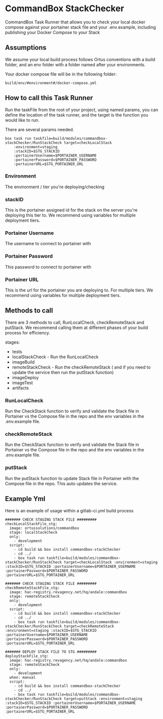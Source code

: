 # CommandBox StackChecker

CommandBox Task Runner that allows you to check your local docker compose against your portainer stack file and your .env.example, including publishing your Docker Compose to your Stack

## Assumptions

We assume your local build process follows Ortus conventions with a build folder, and an env folder with a folder named after your environments. 

Your docker compose file will be in the following folder: 

`build/env/#environment#/docker-compose.yml`

## How to call this Task Runner

Run the taskFile from the root of your project, using named params, you can define the location of the task runner, and the target is the function you would like to run. 

There are several params needed. 

```
box task run taskfile=build/modules/commandbox-stackChecker/RunStackCheck target=checkLocalStack 
    :environment=staging 
    :stackID=$STG_STACKID 
    :portainerUsername=$PORTAINER_USERNAME 
    :portainerPassword=$PORTAINER_PASSWORD 
    :portainerURL=$STG_PORTAINER_URL
```


### Environment

The environment / tier you're deploying/checking

### stackID 

This is the portainer assigned id for the stack on the server you're deploying this tier to. We recommend using variables for multiple deployment tiers.

### Portainer Username

The username to connect to portainer with

### Portainer Password

This password to connect to portainer with

### Portainer URL

This is the url for the portainer you are deploying to. For multiple tiers. We recommend using variables for multiple deployment tiers. 

## Methods to call

There are 3 methods to call, RunLocalCheck, checkRemoteStack and putStack.
We recommend calling them at different phases of your build process for efficiency.

stages:
  - tests
  - localStackCheck - Run the RunLocalCheck
  - imageBuild
  - remoteStackCheck - Run the checkRemoteStack ( and if you need to update the service then run the putStack function)
  - imageDeploy
  - imageTest
  - artifacts

### RunLocalCheck

Run the CheckStack function to verify and validate the Stack file in Portainer vs the Compose file in the repo and the env variables in the .env.example file.

### checkRemoteStack

Run the CheckStack function to verify and validate the Stack file in Portainer vs the Compose file in the repo and the env variables in the .env.example file.

### putStack

Run the putStack function to update Stack file in Portainer with the Compose file in the repo. This auto updates the service.

## Example Yml

Here is an example of usage within a gitlab-ci.yml build process

```
####### CHECK STAGING STACK FILE #########
checkLocalStackFile_stg:
  image: ortussolutions/commandbox
  stage: localStackCheck
  only:
    - development
  script:
    - cd build && box install commandbox-stackChecker
    - cd ../
    - box task run taskfile=build/modules/commandbox-stackChecker/RunStackCheck target=checkLocalStack :environment=staging :stackID=$STG_STACKID :portainerUsername=$PORTAINER_USERNAME :portainerPassword=$PORTAINER_PASSWORD :portainerURL=$STG_PORTAINER_URL

####### CHECK STAGING STACK FILE #########
checkRemoteStackFile_stg:
  image: hac-registry.revagency.net/hq/andale:commandbox
  stage: remoteStackCheck
  only:
    - development
  script:
    - cd build && box install commandbox-stackChecker
    - cd ../
    - box task run taskfile=build/modules/commandbox-stackChecker/RunStackCheck target=checkRemoteStack :environment=staging :stackID=$STG_STACKID :portainerUsername=$PORTAINER_USERNAME :portainerPassword=$PORTAINER_PASSWORD :portainerURL=$STG_PORTAINER_URL

####### DEPLOY STACK FILE TO STG #########
deployStackFile_stg:
  image: hac-registry.revagency.net/hq/andale:commandbox
  stage: remoteStackCheck
  only:
    - development
  when: manual
  script:
    - cd build && box install commandbox-stackChecker
    - cd ../
    - box task run taskfile=build/modules/commandbox-stackChecker/RunStackCheck target=putStack :environment=staging :stackID=$STG_STACKID :portainerUsername=$PORTAINER_USERNAME :portainerPassword=$PORTAINER_PASSWORD :portainerURL=$STG_PORTAINER_URL
```